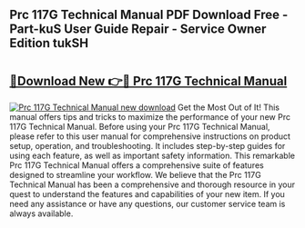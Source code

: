 ## Prc 117G Technical Manual PDF Download Free - Part-kuS User Guide Repair - Service Owner Edition tukSH

# <h2><a href="http://bc63291.oget.top/?id=Prc+117G+Technical+Manual">🔗Download New 👉🔴 Prc 117G Technical Manual</a></h2>

[![Prc 117G Technical Manual new download](https://i.imgur.com/5g1atiW.png)](http://bc63291.oget.top/?id=Prc+117G+Technical+Manual)
Get the Most Out of It! This manual offers tips and tricks to maximize the performance of your new Prc 117G Technical Manual. Before using your Prc 117G Technical Manual, please refer to this user manual for comprehensive instructions on product setup, operation, and troubleshooting. It includes step-by-step guides for using each feature, as well as important safety information. This remarkable Prc 117G Technical Manual offers a comprehensive suite of features designed to streamline your workflow. We believe that the Prc 117G Technical Manual has been a comprehensive and thorough resource in your quest to understand the features and capabilities of your new item. If you need any assistance or have any questions, our customer service team is always available.
